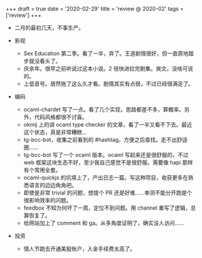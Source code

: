 +++
draft = true
date = '2020-02-29'
title = 'review @ 2020-02'
tags = ['review']
+++

- 二月的最初几天，不事生产。

- 影视
    - Sex Education 第二季。看了一半，弃了。王道剧情很好，但一直原地踏步就没看头了。
    - 庆余年。很早之前听说过这本小说。2 倍快进拉完剧集。爽文，没啥可说的。
    - 上低音号。居然拖了这么久才看。剧情其实有点弱，不过已经很满足了。
- 编码
    - ocaml-chardet 写了一点。看了几个实现，思路都差不多，算概率。另外，代码风格都很不讨喜。
    - okmij 上的讲 ocaml type checker 的文章，看了一半又看不下去。最近这个状态，真是非常糟糕…
    - tg-bcc-bot，收集之前看到的 #hashtag，方便之后查找。走不出舒适圈……
    - tg-bcc-bot 写了一个 ocaml 版本。ocaml 写起来还是很舒服的，不过 web 框架这块生态不好，至少我自己感觉不是很舒服。需要像 hapi 那样有个常用全套。
    - ocaml-quickjs 的坑填上了，产出日志一篇。写这种项目，收获更多在熟悉语言的边边角角吧。
    - 即使是非常 trivial 的问题，想提个 PR 还是好难……单测不能分开跑是个很影响效率的问题。
    - feedbox 不知为何坏了一周，定位不到问题。用 channel 重写了逻辑，总算恢复了。
    - 给网站加上了 comment 和 ga。从多角度证明了，确实没人访问……
- 投资
    - 情人节跑去开通美股账户，入金手续费太高了。
